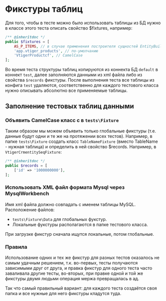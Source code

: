 # Фикстуры таблиц

Для того, чтобы в тесте можно было использовать таблицы из БД нужно в классе этого теста описать свойство $fixtures, например:
```php
/** @inheritdoc */
public $fixtures = [
    AS_P_ITEMS, // в случае применения построителя сущностей EntityBuilder
    'app.vtiger_products', // по-умолчанию
    'VtigerProductcf', // CamelCase
];
```
Во время теста структуры таблиц копируются из коннекта БД ```default``` в коннект ```test```, далее заполняются данными из xml файла либо из свойства `$records` фикстуры. После выполнения теста все таблицы из конфига ```test``` 
удаляются, соответственно для каждого тестового класса нужно описывать абсолютно все применяемые таблицы.

## Заполнение тестовых таблиц данными

### Объявить CamelCase класс с в `tests\Fixture`
Таким образом мы можем объявить только глобальные фикстуры (т.е. данные будут одни и те же на протяжении всех тестов).
Например, в папке `tests\Fixture` создать класс `TableNameFixture` (вместо TableName - нужная таблица) и определить в ней свойство $records. Например, в `VtigerCrmentitySeqFixture`:
```php
/** @inheritdoc */
public $records = [
    ['id' => '1000000000'],
];
```
### Использовать XML файл формата Mysql через MysqlWorkbench
Имя xml файла должно совпадать с именем таблицы MySQL.
Расположение файлов:
* `tests\Fixture\Data` для глобальных фукстур.
* Локальные  фукстуры располагаются в папке тестового класса. 

При загрузке фикстур сначала ищутся локальные, потом глобальные.

### Правила

Использование одних и тех же фикстур для разных тестов оказалось не самым удачным решением, т.к. во-первых, тесты получаются зависимыми друг от друга, и правка фикстур для одного теста часто заваливала другие тесты, 
во-вторых, при правке одной и той же фикстуры двумя людьми операция мержа превращалась в ад.

Так что самый правильный вариант: для каждого теста создаётся своя папка и все нужные для него фикстуры кладутся туда.
